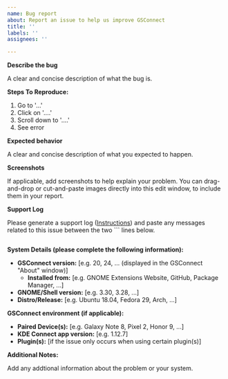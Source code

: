```yaml
---
name: Bug report
about: Report an issue to help us improve GSConnect
title: ''
labels: ''
assignees: ''

---
```


**Describe the bug**

A clear and concise description of what the bug is.

**Steps To Reproduce:**

1. Go to '...'
2. Click on '....'
3. Scroll down to '....'
4. See error

**Expected behavior**

A clear and concise description of what you expected to happen.

**Screenshots**

If applicable, add screenshots to help explain your problem. You can drag-and-drop or cut-and-paste images directly into this edit window, to include them in your report.

**Support Log**

Please generate a support log ([Instructions](wiki/Help#generate-support-log)) and paste any messages related to this issue between the two ``` lines below.

```

```

**System Details (please complete the following information):**

 - **GSConnect version:** [e.g. 20, 24, ... (displayed in the GSConnect "About" window)]
   - **Installed from:** [e.g. GNOME Extensions Website, GitHub, Package Manager, ...]
 - **GNOME/Shell version:** [e.g. 3.30, 3.28, ...]
 - **Distro/Release:** [e.g. Ubuntu 18.04, Fedora 29, Arch, ...]

**GSConnect environment (if applicable):**

 - **Paired Device(s):** [e.g. Galaxy Note 8, Pixel 2, Honor 9, ...]
 - **KDE Connect app version:** [e.g. 1.12.7]
 - **Plugin(s):** [if the issue only occurs when using certain plugin(s)]

**Additional Notes:**

Add any addtional information about the problem or your system.
